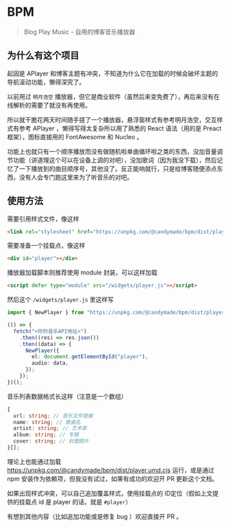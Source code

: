 # BPM

> Blog Play Music - 自用的博客音乐播放器

## 为什么有这个项目

起因是 APlayer 和博客主题有冲突，不知道为什么它在加载的时候会破坏主题的导航滚动功能，懒得深究了。

以前用过 `明月浩空` 播放器，但它是商业软件（虽然后来变免费了），再后来没有在线解析的需要了就没有再使用。

所以就干脆花两天时间随手搓了一个播放器，悬浮窗样式有参考明月浩空，交互样式有参考 APlayer ，懒得写得太复杂所以用了熟悉的 React 语法（用的是 Preact 框架），图标直接用的 FontAwesome 和 Nucleo 。

功能上也就只有一个顺序播放而没有做随机啦单曲循环啦之类的东西，没加音量调节功能（讲道理这个可以在设备上调的对吧），没加歌词（因为我没下载），然后记忆了一下播放到的曲目顺序号，其他没了。反正能响就行，只是给博客随便添点东西，没有人会专门跑这里来为了听音乐的对吧。

## 使用方法

需要引用样式文件，像这样

```html
<link rel="stylesheet" href="https://unpkg.com/@candymade/bpm/dist/player.css" />
```

需要准备一个挂载点，像这样

```html
<div id="player"></div>
```

播放器加载脚本则推荐使用 module 封装，可以这样加载

```html
<script defer type="module" src="/widgets/player.js"></script>
```

然后这个 `/widgets/player.js` 里这样写

```ts
import { NewPlayer } from "https://unpkg.com/@candymade/bpm/dist/player.js";

(() => {
  fetch("<你的音乐API地址>")
    .then((res) => res.json())
    .then((data) => {
      NewPlayer({
        el: document.getElementById("player"),
        audio: data,
      });
    });
})();
```

音乐列表数据格式长这样（注意是一个数组）

```ts
{
  url: string; // 音乐文件链接
  name: string; // 歌曲名
  artist: string; // 艺术家
  album: string; // 专辑
  cover: string; // 封面图片
}[];
```

理论上也能通过加载 https://unpkg.com/@candymade/bpm/dist/player.umd.cjs 运行，或是通过 npm 安装作为依赖项，但我没有试过，如果有成功的欢迎开 PR 更新这个文档。

如果出现样式冲突，可以自己追加覆盖样式，使用挂载点的 ID定位（假如上文提供的挂载点 id 是 player 的话，就是 `#player`）

有想到其他内容（比如追加功能或是修复 bug ）欢迎直接开 PR 。
